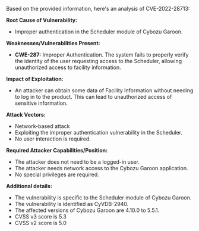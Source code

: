 Based on the provided information, here's an analysis of CVE-2022-28713:

**Root Cause of Vulnerability:**
- Improper authentication in the Scheduler module of Cybozu Garoon.

**Weaknesses/Vulnerabilities Present:**
- **CWE-287:** Improper Authentication. The system fails to properly verify the identity of the user requesting access to the Scheduler, allowing unauthorized access to facility information.

**Impact of Exploitation:**
- An attacker can obtain some data of Facility Information without needing to log in to the product. This can lead to unauthorized access of sensitive information.

**Attack Vectors:**
- Network-based attack
- Exploiting the improper authentication vulnerability in the Scheduler.
- No user interaction is required.

**Required Attacker Capabilities/Position:**
- The attacker does not need to be a logged-in user.
- The attacker needs network access to the Cybozu Garoon application.
- No special privileges are required.

**Additional details:**
- The vulnerability is specific to the Scheduler module of Cybozu Garoon.
- The vulnerability is identified as CyVDB-2940.
- The affected versions of Cybozu Garoon are 4.10.0 to 5.5.1.
- CVSS v3 score is 5.3
- CVSS v2 score is 5.0